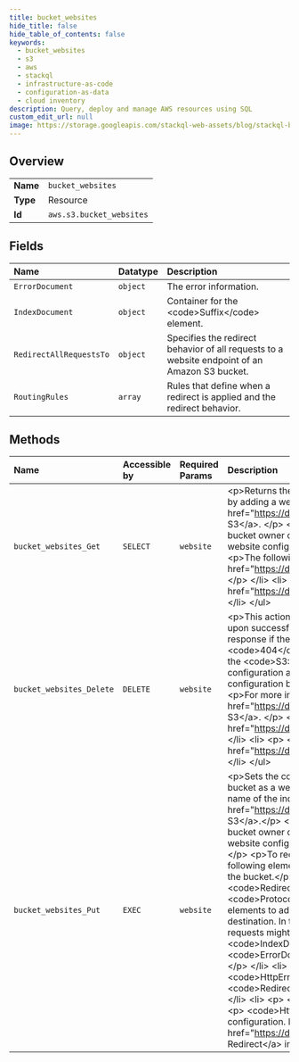 ```yaml
---
title: bucket_websites
hide_title: false
hide_table_of_contents: false
keywords:
  - bucket_websites
  - s3
  - aws    
  - stackql
  - infrastructure-as-code
  - configuration-as-data
  - cloud inventory
description: Query, deploy and manage AWS resources using SQL
custom_edit_url: null
image: https://storage.googleapis.com/stackql-web-assets/blog/stackql-blog-post-featured-image.png
---
```

  
    

## Overview
<table><tbody>
<tr><td><b>Name</b></td><td><code>bucket_websites</code></td></tr>
<tr><td><b>Type</b></td><td>Resource</td></tr>
<tr><td><b>Id</b></td><td><code>aws.s3.bucket_websites</code></td></tr>
</tbody></table>

## Fields
| Name | Datatype | Description |
|:-----|:---------|:------------|
| `ErrorDocument` | `object` | The error information. |
| `IndexDocument` | `object` | Container for the &lt;code&gt;Suffix&lt;/code&gt; element. |
| `RedirectAllRequestsTo` | `object` | Specifies the redirect behavior of all requests to a website endpoint of an Amazon S3 bucket. |
| `RoutingRules` | `array` | Rules that define when a redirect is applied and the redirect behavior. |
## Methods
| Name | Accessible by | Required Params | Description |
|:-----|:--------------|:----------------|:------------|
| `bucket_websites_Get` | `SELECT` | `website` | &lt;p&gt;Returns the website configuration for a bucket. To host website on Amazon S3, you can configure a bucket as website by adding a website configuration. For more information about hosting websites, see &lt;a href="https://docs.aws.amazon.com/AmazonS3/latest/dev/WebsiteHosting.html"&gt;Hosting Websites on Amazon S3&lt;/a&gt;. &lt;/p&gt; &lt;p&gt;This GET action requires the &lt;code&gt;S3:GetBucketWebsite&lt;/code&gt; permission. By default, only the bucket owner can read the bucket website configuration. However, bucket owners can allow other users to read the website configuration by writing a bucket policy granting them the &lt;code&gt;S3:GetBucketWebsite&lt;/code&gt; permission.&lt;/p&gt; &lt;p&gt;The following operations are related to &lt;code&gt;DeleteBucketWebsite&lt;/code&gt;:&lt;/p&gt; &lt;ul&gt; &lt;li&gt; &lt;p&gt; &lt;a href="https://docs.aws.amazon.com/AmazonS3/latest/API/API_DeleteBucketWebsite.html"&gt;DeleteBucketWebsite&lt;/a&gt; &lt;/p&gt; &lt;/li&gt; &lt;li&gt; &lt;p&gt; &lt;a href="https://docs.aws.amazon.com/AmazonS3/latest/API/API_PutBucketWebsite.html"&gt;PutBucketWebsite&lt;/a&gt; &lt;/p&gt; &lt;/li&gt; &lt;/ul&gt; |
| `bucket_websites_Delete` | `DELETE` | `website` | &lt;p&gt;This action removes the website configuration for a bucket. Amazon S3 returns a &lt;code&gt;200 OK&lt;/code&gt; response upon successfully deleting a website configuration on the specified bucket. You will get a &lt;code&gt;200 OK&lt;/code&gt; response if the website configuration you are trying to delete does not exist on the bucket. Amazon S3 returns a &lt;code&gt;404&lt;/code&gt; response if the bucket specified in the request does not exist.&lt;/p&gt; &lt;p&gt;This DELETE action requires the &lt;code&gt;S3:DeleteBucketWebsite&lt;/code&gt; permission. By default, only the bucket owner can delete the website configuration attached to a bucket. However, bucket owners can grant other users permission to delete the website configuration by writing a bucket policy granting them the &lt;code&gt;S3:DeleteBucketWebsite&lt;/code&gt; permission. &lt;/p&gt; &lt;p&gt;For more information about hosting websites, see &lt;a href="https://docs.aws.amazon.com/AmazonS3/latest/dev/WebsiteHosting.html"&gt;Hosting Websites on Amazon S3&lt;/a&gt;. &lt;/p&gt; &lt;p&gt;The following operations are related to &lt;code&gt;DeleteBucketWebsite&lt;/code&gt;:&lt;/p&gt; &lt;ul&gt; &lt;li&gt; &lt;p&gt; &lt;a href="https://docs.aws.amazon.com/AmazonS3/latest/API/API_GetBucketWebsite.html"&gt;GetBucketWebsite&lt;/a&gt; &lt;/p&gt; &lt;/li&gt; &lt;li&gt; &lt;p&gt; &lt;a href="https://docs.aws.amazon.com/AmazonS3/latest/API/API_PutBucketWebsite.html"&gt;PutBucketWebsite&lt;/a&gt; &lt;/p&gt; &lt;/li&gt; &lt;/ul&gt; |
| `bucket_websites_Put` | `EXEC` | `website` | &lt;p&gt;Sets the configuration of the website that is specified in the &lt;code&gt;website&lt;/code&gt; subresource. To configure a bucket as a website, you can add this subresource on the bucket with website configuration information such as the file name of the index document and any redirect rules. For more information, see &lt;a href="https://docs.aws.amazon.com/AmazonS3/latest/dev/WebsiteHosting.html"&gt;Hosting Websites on Amazon S3&lt;/a&gt;.&lt;/p&gt; &lt;p&gt;This PUT action requires the &lt;code&gt;S3:PutBucketWebsite&lt;/code&gt; permission. By default, only the bucket owner can configure the website attached to a bucket; however, bucket owners can allow other users to set the website configuration by writing a bucket policy that grants them the &lt;code&gt;S3:PutBucketWebsite&lt;/code&gt; permission.&lt;/p&gt; &lt;p&gt;To redirect all website requests sent to the bucket's website endpoint, you add a website configuration with the following elements. Because all requests are sent to another website, you don't need to provide index document name for the bucket.&lt;/p&gt; &lt;ul&gt; &lt;li&gt; &lt;p&gt; &lt;code&gt;WebsiteConfiguration&lt;/code&gt; &lt;/p&gt; &lt;/li&gt; &lt;li&gt; &lt;p&gt; &lt;code&gt;RedirectAllRequestsTo&lt;/code&gt; &lt;/p&gt; &lt;/li&gt; &lt;li&gt; &lt;p&gt; &lt;code&gt;HostName&lt;/code&gt; &lt;/p&gt; &lt;/li&gt; &lt;li&gt; &lt;p&gt; &lt;code&gt;Protocol&lt;/code&gt; &lt;/p&gt; &lt;/li&gt; &lt;/ul&gt; &lt;p&gt;If you want granular control over redirects, you can use the following elements to add routing rules that describe conditions for redirecting requests and information about the redirect destination. In this case, the website configuration must provide an index document for the bucket, because some requests might not be redirected. &lt;/p&gt; &lt;ul&gt; &lt;li&gt; &lt;p&gt; &lt;code&gt;WebsiteConfiguration&lt;/code&gt; &lt;/p&gt; &lt;/li&gt; &lt;li&gt; &lt;p&gt; &lt;code&gt;IndexDocument&lt;/code&gt; &lt;/p&gt; &lt;/li&gt; &lt;li&gt; &lt;p&gt; &lt;code&gt;Suffix&lt;/code&gt; &lt;/p&gt; &lt;/li&gt; &lt;li&gt; &lt;p&gt; &lt;code&gt;ErrorDocument&lt;/code&gt; &lt;/p&gt; &lt;/li&gt; &lt;li&gt; &lt;p&gt; &lt;code&gt;Key&lt;/code&gt; &lt;/p&gt; &lt;/li&gt; &lt;li&gt; &lt;p&gt; &lt;code&gt;RoutingRules&lt;/code&gt; &lt;/p&gt; &lt;/li&gt; &lt;li&gt; &lt;p&gt; &lt;code&gt;RoutingRule&lt;/code&gt; &lt;/p&gt; &lt;/li&gt; &lt;li&gt; &lt;p&gt; &lt;code&gt;Condition&lt;/code&gt; &lt;/p&gt; &lt;/li&gt; &lt;li&gt; &lt;p&gt; &lt;code&gt;HttpErrorCodeReturnedEquals&lt;/code&gt; &lt;/p&gt; &lt;/li&gt; &lt;li&gt; &lt;p&gt; &lt;code&gt;KeyPrefixEquals&lt;/code&gt; &lt;/p&gt; &lt;/li&gt; &lt;li&gt; &lt;p&gt; &lt;code&gt;Redirect&lt;/code&gt; &lt;/p&gt; &lt;/li&gt; &lt;li&gt; &lt;p&gt; &lt;code&gt;Protocol&lt;/code&gt; &lt;/p&gt; &lt;/li&gt; &lt;li&gt; &lt;p&gt; &lt;code&gt;HostName&lt;/code&gt; &lt;/p&gt; &lt;/li&gt; &lt;li&gt; &lt;p&gt; &lt;code&gt;ReplaceKeyPrefixWith&lt;/code&gt; &lt;/p&gt; &lt;/li&gt; &lt;li&gt; &lt;p&gt; &lt;code&gt;ReplaceKeyWith&lt;/code&gt; &lt;/p&gt; &lt;/li&gt; &lt;li&gt; &lt;p&gt; &lt;code&gt;HttpRedirectCode&lt;/code&gt; &lt;/p&gt; &lt;/li&gt; &lt;/ul&gt; &lt;p&gt;Amazon S3 has a limitation of 50 routing rules per website configuration. If you require more than 50 routing rules, you can use object redirect. For more information, see &lt;a href="https://docs.aws.amazon.com/AmazonS3/latest/dev/how-to-page-redirect.html"&gt;Configuring an Object Redirect&lt;/a&gt; in the &lt;i&gt;Amazon S3 User Guide&lt;/i&gt;.&lt;/p&gt; |
